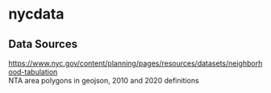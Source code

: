 # nycdata

## Data Sources
https://www.nyc.gov/content/planning/pages/resources/datasets/neighborhood-tabulation  
NTA area polygons in geojson, 2010 and 2020 definitions
